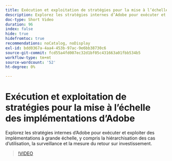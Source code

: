 ```yaml
---
title: Exécution et exploitation de stratégies pour la mise à l’échelle des implémentations d’Adobe
description: Explorez les stratégies internes d’Adobe pour exécuter et exploiter des implémentations à grande échelle, y compris la hiérarchisation des cas d’utilisation, la surveillance et la mesure du retour sur investissement.
doc-type: Short Video
duration: 96
index: false
hide: true
hidefromtoc: true
recommendations: noCatalog, noDisplay
exl-id: bdd0367a-4aa4-453b-97ac-9e6bb38730c6
source-git-commit: fcd55a4fd007ec32d1bf05c431663a01fbb534b5
workflow-type: tm+mt
source-wordcount: '52'
ht-degree: 0%

---
```


# Exécution et exploitation de stratégies pour la mise à l’échelle des implémentations d’Adobe

Explorez les stratégies internes d’Adobe pour exécuter et exploiter des implémentations à grande échelle, y compris la hiérarchisation des cas d’utilisation, la surveillance et la mesure du retour sur investissement.

<!-- 62_S655_3442541_95_run-and-operate-strategies-for-scaling-adobe-implementations -->
>[!VIDEO](https://video.tv.adobe.com/v/3461082/?learn=on&enablevpops=true&captions=fre_fr)
